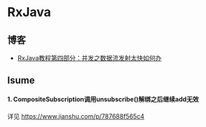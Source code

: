 # RxJava

## 博客
* [RxJava教程第四部分：并发之数据流发射太快如何办](http://blog.chengyunfeng.com/?p=981)

## Isume

#### 1. CompositeSubscription调用unsubscribe()解绑之后继续add无效

详见 https://www.jianshu.com/p/787688f565c4